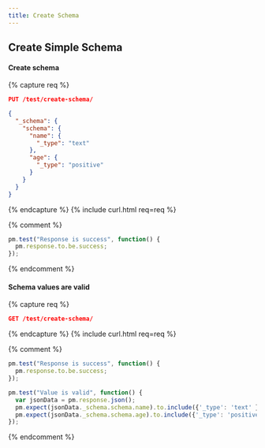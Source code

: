 ```yaml
---
title: Create Schema
---
```


## Create Simple Schema

#### Create schema

{% capture req %}

```json
PUT /test/create-schema/

{
  "_schema": {
    "schema": {
      "name": {
        "_type": "text"
      },
      "age": {
        "_type": "positive"
      }
    }
  }
}
```
{% endcapture %}
{% include curl.html req=req %}

{% comment %}
```js
pm.test("Response is success", function() {
  pm.response.to.be.success;
});
```
{% endcomment %}

#### Schema values are valid

{% capture req %}

```json
GET /test/create-schema/
```
{% endcapture %}
{% include curl.html req=req %}

{% comment %}
```js
pm.test("Response is success", function() {
  pm.response.to.be.success;
});
```

```js
pm.test("Value is valid", function() {
  var jsonData = pm.response.json();
  pm.expect(jsonData._schema.schema.name).to.include({'_type': 'text' });
  pm.expect(jsonData._schema.schema.age).to.include({'_type': 'positive' });
});
```
{% endcomment %}